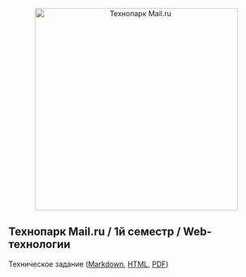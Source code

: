 <p align="center">
  <a href="https://park.mail.ru/">
    <img
      alt="Технопарк Mail.ru"
      src="img/tpark_logo.jpg"
      width="400"
    />
  </a>
</p>

## Технопарк Mail.ru / 1й семестр / Web-технологии
Техническое задание ([Markdown](files/technical_details.md), [HTML](files/technical_details.html), [PDF](files/technical_details.pdf))

